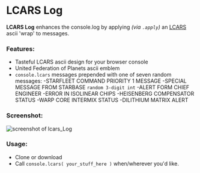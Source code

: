 # LCARS Log

**LCARS Log** enhances the console.log by applying *(via `.apply`)* an [LCARS](http://en.wikipedia.org/wiki/LCARS) ascii 'wrap' to messages.

### Features:

- Tasteful LCARS ascii design for your browser console
- United Federation of Planets ascii emblem
- `console.lcars` messages prepended with one of seven random messages:
  -STARFLEET COMMAND PRIORITY 1 MESSAGE
  -SPECIAL MESSAGE FROM STARBASE `random 3-digit int`
  -ALERT FORM CHIEF ENGINEER
  -ERROR IN ISOLINEAR CHIPS
  -HEISENBERG COMPENSATOR STATUS
  -WARP CORE INTERMIX STATUS
  -DILITHIUM MATRIX ALERT

### Screenshot:
![screenshot of lcars_Log](http://i.imgur.com/ctHekKF.png "screenshot of lcars_Log")

### Usage:

- Clone or download
- Call `console.lcars( your_stuff_here )` when/wherever you'd like.

